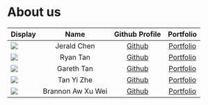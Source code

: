 # About us

| Display                                             |       Name        |                Github Profile                 |             Portfolio             |
|-----------------------------------------------------|:-----------------:|:---------------------------------------------:|:---------------------------------:|
| ![](https://via.placeholder.com/100.png?text=Photo) |    Jerald Chen    |    [Github](https://github.com/Jeraldchen)    | [Portfolio](team%2Fjeraldchen.md) |
| ![](https://via.placeholder.com/100.png?text=Photo) |     Ryan Tan      | [Github](https://github.com/Thunderdragon221) | [Portfolio](docs/team/johndoe.md) |
| ![](https://via.placeholder.com/100.png?text=Photo) |    Gareth Tan     |     [Github](https://github.com/Geeeetyx)     | [Portfolio](docs/team/johndoe.md) |
| ![](https://via.placeholder.com/100.png?text=Photo) |    Tan Yi Zhe     |     [Github](https://github.com/tanyizhe)     | [Portfolio](docs/team/johndoe.md) |
| ![](https://via.placeholder.com/100.png?text=Photo) | Brannon Aw Xu Wei |    [Github](https://github.com/Brennanzuz)    | [Portfolio](team%2Fbrennanzuz.md) |
